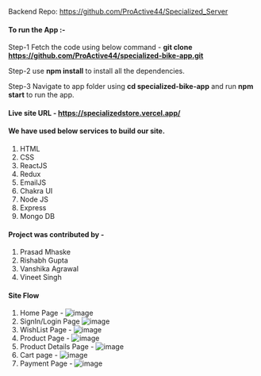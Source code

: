 Backend Repo: https://github.com/ProActive44/Specialized_Server


#### To run the App :-

Step-1 Fetch the code using below command -
**git clone https://github.com/ProActive44/specialized-bike-app.git**

Step-2 use **npm install** to install all the dependencies.

Step-3 Navigate to app folder using **cd specialized-bike-app** and run **npm start** to run the app.

#### Live site URL - https://specializedstore.vercel.app/

#### We have used below services to build our site.
1. HTML
2. CSS
3. ReactJS
4. Redux
5. EmailJS
6. Chakra UI
7. Node JS
8. Express
9. Mongo DB


#### Project was contributed by - 
1. Prasad Mhaske
2. Rishabh Gupta
3. Vanshika Agrawal
4. Vineet Singh

#### Site Flow
1. Home Page - 
![image](https://github.com/ProActive44/specialized-bike-app/assets/125894779/bff4214a-9a2c-4540-b51a-59a486f7d183)
 2. SignIn/Login Page 
![image](https://github.com/ProActive44/specialized-bike-app/assets/125894779/cbd8d04a-d6a2-4b81-a6ce-4b06d3b91d27)
3. WishList Page -
![image](https://github.com/ProActive44/specialized-bike-app/assets/125894779/4a0efe99-a8b5-43ba-b548-435eb2ee56bf)
4. Product Page -
![image](https://github.com/ProActive44/specialized-bike-app/assets/125894779/44ed536a-91bf-46f0-b3f8-bced57537ea9)
5. Product Details Page - 
![image](https://github.com/ProActive44/specialized-bike-app/assets/125894779/212ce96d-9ccb-441a-b5cc-d80a7760fb7d)
6. Cart page - 
![image](https://github.com/ProActive44/specialized-bike-app/assets/125894779/3dda008e-63fd-4b2b-9cbe-9a49ac6d4559)
7. Payment Page - 
![image](https://github.com/ProActive44/specialized-bike-app/assets/125894779/1ce72902-4b11-4fae-bfd6-c51134da71e2)
